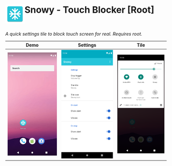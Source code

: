 # <img align="left" width="60" height="60" src="logo.png" alt="Snowy - Touch Blocker [Root]"><span>Snowy - Touch Blocker [Root]</span></img>
</br>

*A quick settings tile to block touch screen for real. Requires root.*

| Demo | Settings | Tile |
|---|---|---|
| <img src="demo.gif" width="256"> | <img src="screenshot2.png" width="256"> | <img src="screenshot1.png" width="256"> |
